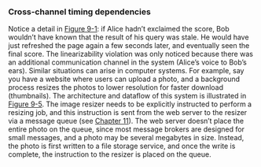 ### Cross-channel timing dependencies 
Notice a detail in [Figure 9-1](#fig_consistency_linearizability_0): if Alice hadn’t exclaimed the score, Bob
wouldn’t have known that the result of his query was stale. He would have just refreshed the page
again a few seconds later, and eventually seen the final score. The linearizability violation was
only noticed because there was an additional communication channel in the system (Alice’s voice to
Bob’s ears). 
Similar situations can arise in computer systems. For example, say you have a website where users
can upload a photo, and a background process resizes the photos to lower resolution for faster
download (thumbnails). The architecture and dataflow of this system is illustrated in
[Figure 9-5](#fig_consistency_thumbnailer). The image resizer needs to be explicitly instructed to perform a resizing job, and this instruction
is sent from the web server to the resizer via a message queue (see [Chapter 11](ch11.html#ch_stream)). The web server
doesn’t place the entire photo on the queue, since most message brokers are designed for small
messages, and a photo may be several megabytes in size. Instead, the photo is first written to a
file storage service, and once the write is complete, the instruction to the resizer is placed on
the queue.